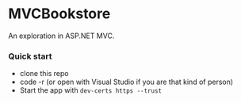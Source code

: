 # MVCBookstore

An exploration in ASP.NET MVC.

### Quick start
- clone this repo
- code -r <path-to-repo> (or open with Visual Studio if you are that kind of person)
- Start the app with `dev-certs https --trust`
